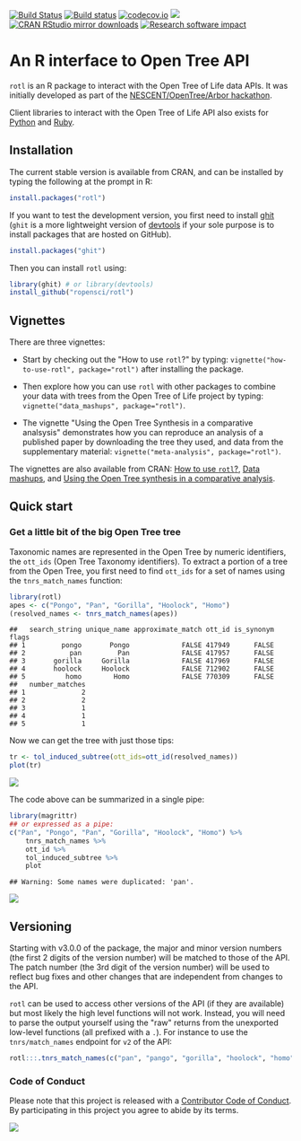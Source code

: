 
[![Build Status](https://travis-ci.org/ropensci/rotl.svg?branch=master)](https://travis-ci.org/ropensci/rotl) [![Build status](https://ci.appveyor.com/api/projects/status/rn97g9q2rt4q3kf3?svg=true)](https://ci.appveyor.com/project/fmichonneau/rotl-y5eex) [![codecov.io](https://codecov.io/github/ropensci/rotl/coverage.svg?branch=master)](https://codecov.io/github/ropensci/rotl?branch=master) [![](http://www.r-pkg.org/badges/version/rotl)](http://www.r-pkg.org/pkg/rotl) [![CRAN RStudio mirror downloads](http://cranlogs.r-pkg.org/badges/rotl)](http://www.r-pkg.org/pkg/rotl) [![Research software impact](http://depsy.org/api/package/cran/rotl/badge.svg)](http://depsy.org/package/r/rotl)

An R interface to Open Tree API
===============================

`rotl` is an R package to interact with the Open Tree of Life data APIs. It was initially developed as part of the [NESCENT/OpenTree/Arbor hackathon](http://blog.opentreeoflife.org/2014/06/11/apply-for-tree-for-all-a-hackathon-to-access-opentree-resources/).

Client libraries to interact with the Open Tree of Life API also exists for [Python](https://github.com/OpenTreeOfLife/pyopentree) and [Ruby](https://github.com/SpeciesFileGroup/bark).

Installation
------------

The current stable version is available from CRAN, and can be installed by typing the following at the prompt in R:

``` r
install.packages("rotl")
```

If you want to test the development version, you first need to install [ghit](https://github.com/cloudyr/ghit) (`ghit` is a more lightweight version of [devtools](https://github.com/hadley/devtools) if your sole purpose is to install packages that are hosted on GitHub).

``` r
install.packages("ghit")
```

Then you can install `rotl` using:

``` r
library(ghit) # or library(devtools)
install_github("ropensci/rotl")
```

Vignettes
---------

There are three vignettes:

-   Start by checking out the "How to use `rotl`?" by typing: `vignette("how-to-use-rotl", package="rotl")` after installing the package.

-   Then explore how you can use `rotl` with other packages to combine your data with trees from the Open Tree of Life project by typing: `vignette("data_mashups", package="rotl")`.

-   The vignette "Using the Open Tree Synthesis in a comparative analsysis" demonstrates how you can reproduce an analysis of a published paper by downloading the tree they used, and data from the supplementary material: `vignette("meta-analysis", package="rotl")`.

The vignettes are also available from CRAN: [How to use `rotl`?](https://cran.r-project.org/package=rotl/vignettes/how-to-use-rotl.html), [Data mashups](https://cran.r-project.org/package=rotl/vignettes/data_mashups.html), and [Using the Open Tree synthesis in a comparative analysis](https://cran.r-project.org/package=rotl/vignettes/meta-analysis.html).

Quick start
-----------

### Get a little bit of the big Open Tree tree

Taxonomic names are represented in the Open Tree by numeric identifiers, the `ott_ids` (Open Tree Taxonomy identifiers). To extract a portion of a tree from the Open Tree, you first need to find `ott_ids` for a set of names using the `tnrs_match_names` function:

``` r
library(rotl)
apes <- c("Pongo", "Pan", "Gorilla", "Hoolock", "Homo")
(resolved_names <- tnrs_match_names(apes))
```

    ##   search_string unique_name approximate_match ott_id is_synonym flags
    ## 1         pongo       Pongo             FALSE 417949      FALSE      
    ## 2           pan         Pan             FALSE 417957      FALSE      
    ## 3       gorilla     Gorilla             FALSE 417969      FALSE      
    ## 4       hoolock     Hoolock             FALSE 712902      FALSE      
    ## 5          homo        Homo             FALSE 770309      FALSE      
    ##   number_matches
    ## 1              2
    ## 2              2
    ## 3              1
    ## 4              1
    ## 5              1

Now we can get the tree with just those tips:

``` r
tr <- tol_induced_subtree(ott_ids=ott_id(resolved_names))
plot(tr)
```

![](http://i.imgur.com/7A59BpB.png)

The code above can be summarized in a single pipe:

``` r
library(magrittr)
## or expressed as a pipe:
c("Pan", "Pongo", "Pan", "Gorilla", "Hoolock", "Homo") %>%
    tnrs_match_names %>%
    ott_id %>%
    tol_induced_subtree %>%
    plot
```

    ## Warning: Some names were duplicated: 'pan'.

![](http://i.imgur.com/j15bD3q.png)

Versioning
----------

Starting with v3.0.0 of the package, the major and minor version numbers (the first 2 digits of the version number) will be matched to those of the API. The patch number (the 3rd digit of the version number) will be used to reflect bug fixes and other changes that are independent from changes to the API.

`rotl` can be used to access other versions of the API (if they are available) but most likely the high level functions will not work. Instead, you will need to parse the output yourself using the "raw" returns from the unexported low-level functions (all prefixed with a `.`). For instance to use the `tnrs/match_names` endpoint for `v2` of the API:

``` r
rotl:::.tnrs_match_names(c("pan", "pango", "gorilla", "hoolock", "homo"), otl_v="v2")
```

### Code of Conduct

Please note that this project is released with a [Contributor Code of Conduct](CONDUCT.md). By participating in this project you agree to abide by its terms.

[![](http://ropensci.org/public_images/github_footer.png)](http://ropensci.org)
